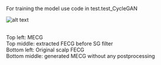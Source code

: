 For training the model use code in test.test_CycleGAN 

![alt text](https://github.com/antecessor/FECGCycleGAN/blob/master/4_60.png)

<br>
Top left: MECG <br>
Top middle: extracted FECG before SG filter<br>
Bottom left: Original scalp FECG<br>
Bottom middle: generated MECG without any postprocessing<br>
